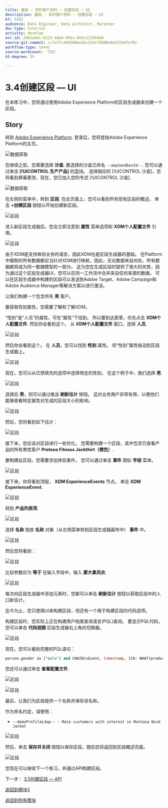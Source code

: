 ```yaml
---
title: 基础 — 实时客户资料 — 创建区段 — UI
description: 基础 — 实时客户资料 — 创建区段 — UI
kt: 5342
audience: Data Engineer, Data Architect, Marketer
doc-type: tutorial
activity: develop
exl-id: 2462addc-6123-44e6-991c-0e5c21256448
source-git-commit: cc7a77c4dd380ae1bc23dc75608e8e2224dfe78c
workflow-type: tm+mt
source-wordcount: '723'
ht-degree: 3%

---
```


# 3.4创建区段 — UI

在本练习中，您将通过使用Adobe Experience Platform的区段生成器来创建一个区段。

## Story

转到 [Adobe Experience Platform](https://experience.adobe.com/platform). 登录后，您将登陆Adobe Experience Platform的主页。

![数据获取](../module2/images/home.png)

在继续之前，您需要选择 **沙盒**. 要选择的沙盒已命名 ``--aepSandboxId--``. 您可以通过单击 **[!UICONTROL 生产产品]** 的蓝线。 选择相应的 [!UICONTROL 沙盒]，您将看到屏幕更改，现在，您已加入您的专述 [!UICONTROL 沙盒].

![数据获取](../module2/images/sb1.png)

在左侧的菜单中，转到 **区段**. 在此页面上，您可以看到所有现有区段的概述。 单击 **+创建区段** 按钮以开始创建新区段。

![区段](./images/menuseg.png)

进入新区段生成器后，您会立即注意到 **属性** 菜单选项和 **XDM个人配置文件** 引用。

![区段](./images/segmentationui.png)

由于XDM是支持体验业务的语言，因此XDM也是区段生成器的基础。 在Platform中摄取的所有数据都应当针对XDM进行映射，因此，无论数据来自何处，所有数据都将成为同一数据模型的一部分。 这为您在生成区段时提供了很大的优势，因为通过这个区段生成器UI，您可以在同一工作流中合并来自任何来源的数据。 可以在区段生成器中构建的区段可以发送到Adobe Target、Adobe Campaign和Adobe Audience Manager等解决方案以进行激活。

让我们构建一个包含所有 **男** 客户。

要获取性别属性，您需要了解和了解XDM。

“性别”是“人员”的属性，可在“属性”下找到。 所以要到达那里，你先点击 **XDM个人配置文件**. 然后你会看到这个。 从 **XDM个人配置文件** 窗口，选择 **人员**.

![区段](./images/person.png)

然后你会看到这个。 在 **人员**，您可以找到 **性别** 属性。 将“性别”属性拖动到区段生成器上。

![区段](./images/gender.png)

现在，您可以从已预填充的选项中选择特定的性别。 在这个例子中，我们选择 **男**.

![区段](./images/genderselection.png)

选择后 **男**，则可以通过推送 **刷新估计** 按钮。 这对业务用户非常有用，以便他们能够查看特定属性对生成的区段大小的影响。

![区段](./images/segmentpreview.png)

然后，您将看到如下估计：

![区段](./images/segmentpreviewest.png)

接下来，您应该对区段进行一些优化。 您需要构建一个区段，其中包含已查看产品的所有男性客户 **Proteus Fitness Jackthirt（橙色）**.

要构建此区段，您需要添加体验事件。 您可以通过单击 **事件** 图标 **字段** 菜单。

![区段](./images/findee.png)

接下来，你将看到顶层， **XDM ExperienceEvents** 节点。 单击 **XDM ExperienceEvent**.

![区段](./images/see.png)

转到 **产品列表项**.

![区段](./images/plitems.png)

选择 **名称** 拖放 **名称** 对象（从左侧菜单转到区段生成器画布中） **事件** 中。

![区段](./images/eeweb.png)

然后您将看到：

![区段](./images/eewebpdtlname.png)

比较参数应为 **等于** 在输入字段中，输入 **蒙大拿风衣**.

![区段](./images/pv.png)

每次向区段生成器中添加元素时，您都可以单击 **刷新估计** 按钮以获取区段中的人口新估计。

迄今为止，您只使用UI来构建区段，但还有一个用于构建区段的代码选项。

构建区段时，您实际上正在构建用户档案查询语言(PQL)查询。 要显示PQL代码，您可以单击 **代码视图** 区段生成器右上角的切换器。

![区段](./images/codeview.png)

现在，您可以看到完整的PQL语句：

```sql
person.gender in ["male"] and CHAIN(xEvent, timestamp, [C0: WHAT(productListItems.exists(name.equals("MONTANA WIND JACKET", false)))])
```

您还可以通过单击 **查看配置文件**.

![区段](./images/previewprofiles.png)

![区段](./images/previewprofilesdtl.png)

最后，让我们为区段提供一个名称并保存该名称。

作为命名约定，请使用：

- `--demoProfileLdap-- - Male customers with interest in Montana Wind Jacket`

![区段](./images/segmentname.png)

然后，单击 **保存并关闭** 按钮以保存区段，随后您将返回到区段概述页面。

![区段](./images/savedsegment.png)

您现在可以继续下一个练习，并通过API构建区段。

下一步： [3.5创建区段 — API](./ex5.md)

[返回到模块3](./real-time-customer-profile.md)

[返回到所有模块](../../overview.md)
